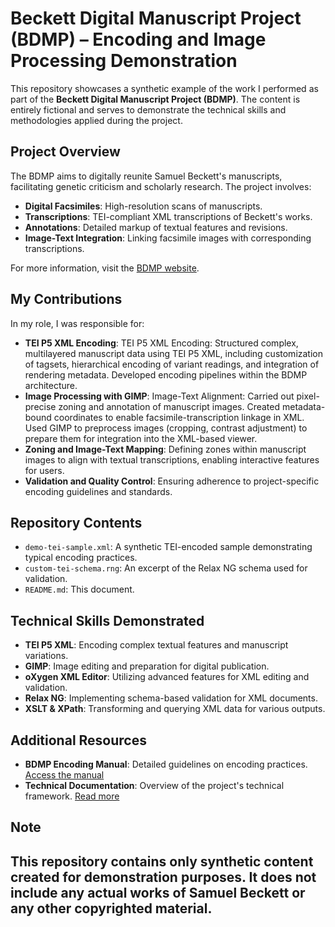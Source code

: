 # Beckett Digital Manuscript Project (BDMP) – Encoding and Image Processing Demonstration

This repository showcases a synthetic example of the work I performed as part of the **Beckett Digital Manuscript Project (BDMP)**. The content is entirely fictional and serves to demonstrate the technical skills and methodologies applied during the project.

## Project Overview

The BDMP aims to digitally reunite Samuel Beckett's manuscripts, facilitating genetic criticism and scholarly research. The project involves:

- **Digital Facsimiles**: High-resolution scans of manuscripts.
- **Transcriptions**: TEI-compliant XML transcriptions of Beckett's works.
- **Annotations**: Detailed markup of textual features and revisions.
- **Image-Text Integration**: Linking facsimile images with corresponding transcriptions.

For more information, visit the [BDMP website](https://www.beckettarchive.org/).

## My Contributions

In my role, I was responsible for:

- **TEI P5 XML Encoding**: TEI P5 XML Encoding: Structured complex, multilayered manuscript data using TEI P5 XML, including customization of tagsets, hierarchical encoding of variant readings, and integration of rendering metadata. Developed encoding pipelines within the BDMP architecture.
- **Image Processing with GIMP**: Image-Text Alignment: Carried out pixel-precise zoning and annotation of manuscript images. Created metadata-bound coordinates to enable facsimile-transcription linkage in XML. Used GIMP to preprocess images (cropping, contrast adjustment) to prepare them for integration into the XML-based viewer.
- **Zoning and Image-Text Mapping**: Defining zones within manuscript images to align with textual transcriptions, enabling interactive features for users.
- **Validation and Quality Control**: Ensuring adherence to project-specific encoding guidelines and standards.

## Repository Contents

- `demo-tei-sample.xml`: A synthetic TEI-encoded sample demonstrating typical encoding practices.
- `custom-tei-schema.rng`: An excerpt of the Relax NG schema used for validation.
- `README.md`: This document.

## Technical Skills Demonstrated

- **TEI P5 XML**: Encoding complex textual features and manuscript variations.
- **GIMP**: Image editing and preparation for digital publication.
- **oXygen XML Editor**: Utilizing advanced features for XML editing and validation.
- **Relax NG**: Implementing schema-based validation for XML documents.
- **XSLT & XPath**: Transforming and querying XML data for various outputs.

## Additional Resources

- **BDMP Encoding Manual**: Detailed guidelines on encoding practices. [Access the manual](https://bdmpmanual.uantwerpen.be/)
- **Technical Documentation**: Overview of the project's technical framework. [Read more](https://beckett.flw.uantwerpen.be/exist/apps/bdmp/technical)

## Note

This repository contains only synthetic content created for demonstration purposes. It does not include any actual works of Samuel Beckett or any other copyrighted material.
---


